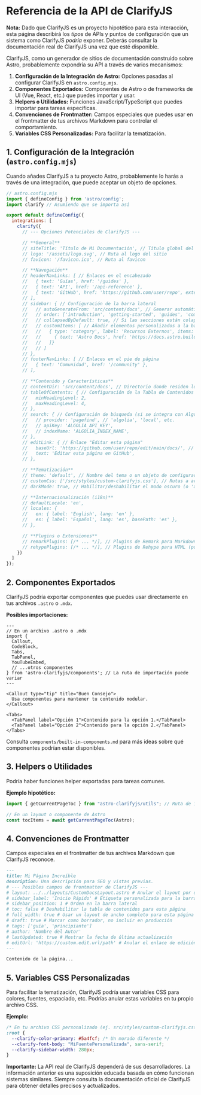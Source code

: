 # Referencia de la API de ClarifyJS

**Nota:** Dado que ClarifyJS es un proyecto hipotético para esta interacción, esta página describirá los _tipos_ de APIs y puntos de configuración que un sistema como ClarifyJS _podría_ exponer. Deberás consultar la documentación real de ClarifyJS una vez que esté disponible.

ClarifyJS, como un generador de sitios de documentación construido sobre Astro, probablemente expondría su API a través de varios mecanismos:

1.  **Configuración de la Integración de Astro:** Opciones pasadas al configurar ClarifyJS en `astro.config.mjs`.
2.  **Componentes Exportados:** Componentes de Astro o de frameworks de UI (Vue, React, etc.) que puedes importar y usar.
3.  **Helpers o Utilidades:** Funciones JavaScript/TypeScript que puedes importar para tareas específicas.
4.  **Convenciones de Frontmatter:** Campos especiales que puedes usar en el frontmatter de tus archivos Markdown para controlar el comportamiento.
5.  **Variables CSS Personalizadas:** Para facilitar la tematización.

## 1. Configuración de la Integración (`astro.config.mjs`)

Cuando añades ClarifyJS a tu proyecto Astro, probablemente lo harás a través de una integración, que puede aceptar un objeto de opciones.

```javascript
// astro.config.mjs
import { defineConfig } from 'astro/config';
import clarify // Asumiendo que se importa así

export default defineConfig({
  integrations: [
    clarify({
      // --- Opciones Potenciales de ClarifyJS ---

      // **General**
      // siteTitle: 'Título de Mi Documentación', // Título global del sitio
      // logo: '/assets/logo.svg', // Ruta al logo del sitio
      // favicon: '/favicon.ico', // Ruta al favicon

      // **Navegación**
      // headerNavLinks: [ // Enlaces en el encabezado
      //   { text: 'Guías', href: '/guides' },
      //   { text: 'API', href: '/api-reference' },
      //   { text: 'GitHub', href: 'https://github.com/user/repo', external: true },
      // ],
      // sidebar: { // Configuración de la barra lateral
      //   // autoGenerateFrom: 'src/content/docs', // Generar automáticamente desde esta carpeta
      //   // order: ['introduction', 'getting-started', 'guides', 'components'], // Orden personalizado
      //   // collapsedByDefault: true, // Si las secciones están colapsadas
      //   // customItems: [ // Añadir elementos personalizados a la barra lateral
      //   //   { type: 'category', label: 'Recursos Externos', items: [
      //   //     { text: 'Astro Docs', href: 'https://docs.astro.build', external: true }
      //   //   ]}
      //   // ]
      // },
      // footerNavLinks: [ // Enlaces en el pie de página
      //   { text: 'Comunidad', href: '/community' },
      // ],

      // **Contenido y Características**
      // contentDir: 'src/content/docs', // Directorio donde residen los archivos .md/.mdx
      // tableOfContents: { // Configuración de la Tabla de Contenidos en la página
      //   minHeadingLevel: 2,
      //   maxHeadingLevel: 4,
      // },
      // search: { // Configuración de búsqueda (si se integra con Algolia, Pagefind, etc.)
      //   // provider: 'pagefind', // 'algolia', 'local', etc.
      //   // apiKey: 'ALGOLIA_API_KEY',
      //   // indexName: 'ALGOLIA_INDEX_NAME',
      // },
      // editLink: { // Enlace "Editar esta página"
      //   baseUrl: 'https://github.com/user/repo/edit/main/docs/', // Base URL para el enlace de edición
      //   text: 'Editar esta página en GitHub',
      // },

      // **Tematización**
      // theme: 'default', // Nombre del tema o un objeto de configuración de tema
      // customCss: ['/src/styles/custom-clarifyjs.css'], // Rutas a archivos CSS personalizados
      // darkMode: true, // Habilitar/deshabilitar el modo oscuro (o 'auto')

      // **Internacionalización (i18n)**
      // defaultLocale: 'en',
      // locales: {
      //   en: { label: 'English', lang: 'en' },
      //   es: { label: 'Español', lang: 'es', basePath: 'es' },
      // },

      // **Plugins o Extensiones**
      // remarkPlugins: [/* ... */], // Plugins de Remark para Markdown
      // rehypePlugins: [/* ... */], // Plugins de Rehype para HTML (post-Markdown)
    })
  ]
});
```

## 2. Componentes Exportados

ClarifyJS podría exportar componentes que puedes usar directamente en tus archivos `.astro` o `.mdx`.

**Posibles importaciones:**

```astro
---
// En un archivo .astro o .mdx
import {
  Callout,
  CodeBlock,
  Tabs,
  TabPanel,
  YouTubeEmbed,
  // ...otros componentes
} from 'astro-clarifyjs/components'; // La ruta de importación puede variar
---

<Callout type="tip" title="Buen Consejo">
  Usa componentes para mantener tu contenido modular.
</Callout>

<Tabs>
  <TabPanel label="Opción 1">Contenido para la opción 1.</TabPanel>
  <TabPanel label="Opción 2">Contenido para la opción 2.</TabPanel>
</Tabs>
```

Consulta `components/built-in-components.md` para más ideas sobre qué componentes podrían estar disponibles.

## 3. Helpers o Utilidades

Podría haber funciones helper exportadas para tareas comunes.

**Ejemplo hipotético:**

```javascript
import { getCurrentPageToc } from "astro-clarifyjs/utils"; // Ruta de importación hipotética

// En un layout o componente de Astro
const tocItems = await getCurrentPageToc(Astro);
```

## 4. Convenciones de Frontmatter

Campos especiales en el frontmatter de tus archivos Markdown que ClarifyJS reconoce.

```markdown
---
title: Mi Página Increíble
description: Una descripción para SEO y vistas previas.
# --- Posibles campos de frontmatter de ClarifyJS ---
# layout: ../../layouts/CustomDocsLayout.astro # Anular el layout por defecto
# sidebar_label: 'Inicio Rápido' # Etiqueta personalizada para la barra lateral
# sidebar_position: 1 # Orden en la barra lateral
# toc: false # Deshabilitar la tabla de contenidos para esta página
# full_width: true # Usar un layout de ancho completo para esta página
# draft: true # Marcar como borrador, no incluir en producción
# tags: ['guia', 'principiante']
# author: 'Nombre del Autor'
# lastUpdated: true # Mostrar la fecha de última actualización
# editUrl: 'https://custom.edit.url/path' # Anular el enlace de edición
---

Contenido de la página...
```

## 5. Variables CSS Personalizadas

Para facilitar la tematización, ClarifyJS podría usar variables CSS para colores, fuentes, espaciado, etc. Podrías anular estas variables en tu propio archivo CSS.

**Ejemplo:**

```css
/* En tu archivo CSS personalizado (ej. src/styles/custom-clarifyjs.css) */
:root {
  --clarify-color-primary: #5a4fcf; /* Un morado diferente */
  --clarify-font-body: "MiFuentePersonalizada", sans-serif;
  --clarify-sidebar-width: 280px;
}
```

**Importante:** La API real de ClarifyJS dependerá de sus desarrolladores. La información anterior es una suposición educada basada en cómo funcionan sistemas similares. Siempre consulta la documentación oficial de ClarifyJS para obtener detalles precisos y actualizados.
